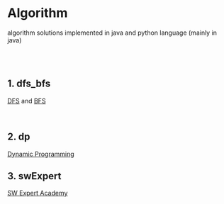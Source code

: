 # Algorithm
algorithm solutions implemented in java and python language (mainly in java)

<br><br>


## 1. dfs_bfs
<a href="https://www.acmicpc.net/problem/tag/DFS">DFS</a> and <a href="https://www.acmicpc.net/problem/tag/BFS">BFS</a>

<br>

## 2. dp
<a href="https://www.acmicpc.net/problem/tag/%EB%8B%A4%EC%9D%B4%EB%82%98%EB%AF%B9%20%ED%94%84%EB%A1%9C%EA%B7%B8%EB%9E%98%EB%B0%8D">
  Dynamic Programming
</a>

<br>

## 3. swExpert
<a href="https://www.swexpertacademy.com/main/userpage/code/userProblemBoxDetail.do?probBoxId=AV5Po0AqAPwDFAUq&leftPage=1&curPage=userpage&userId=SWEAC">
  SW Expert Academy
</a>

<br>
